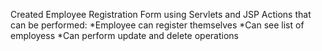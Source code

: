 Created Employee Registration Form using Servlets and JSP 
Actions that can be performed:
*Employee can register themselves
*Can see list of employess
*Can perform update and delete operations
